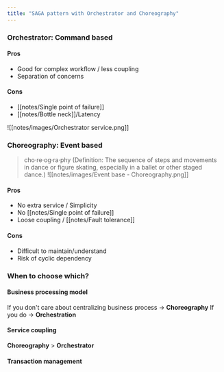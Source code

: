 ```yaml
---
title: "SAGA pattern with Orchestrator and Choreography"
---
```

### Orchestrator: Command based

#### Pros
- Good for complex workflow / less coupling
- Separation of concerns

#### Cons 
- [[notes/Single point of failure]]
- [[notes/Bottle neck]]/Latency

![[notes/images/Orchestrator service.png]]
### Choreography: Event based
> cho·re·og·ra·phy (Definition: The sequence of steps and movements in dance or figure skating, especially in a ballet or other staged dance.)
![[notes/images/Event base - Choreography.png]]

#### Pros
- No extra service / Simplicity
- No [[notes/Single point of failure]]
- Loose coupling / [[notes/Fault tolerance]]

#### Cons
- Difficult to maintain/understand
- Risk of cyclic dependency

### When to choose which?
#### Business processing model
If you don't care about centralizing business process → **Choreography**
If you do → **Orchestration**

#### Service coupling
**Choreography** > **Orchestrator**

#### Transaction management
